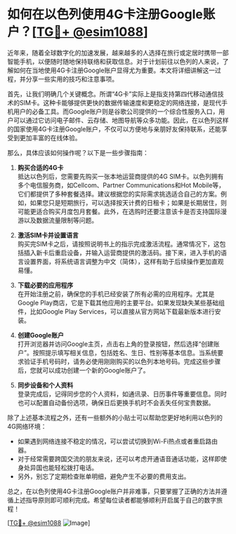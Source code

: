 # 如何在以色列使用4G卡注册Google账户？[[TG💪+ @esim1088](https://t.me/s/esim1088)]

近年来，随着全球数字化的加速发展，越来越多的人选择在旅行或定居时携带一部智能手机，以便随时随地保持联络和获取信息。对于计划前往以色列的人来说，了解如何在当地使用4G卡注册Google账户显得尤为重要。本文将详细讲解这一过程，并分享一些实用的技巧和注意事项。

首先，让我们明确几个关键概念。所谓“4G卡”实际上是指支持第四代移动通信技术的SIM卡。这种卡能够提供更快的数据传输速度和更稳定的网络连接，是现代手机用户的必备工具。而Google账户则是谷歌公司提供的一个综合性服务入口，用户可以通过它访问电子邮件、云存储、地图导航等众多功能。因此，在以色列这样的国家使用4G卡注册Google账户，不仅可以方便地与亲朋好友保持联系，还能享受到更加丰富的在线体验。

那么，具体应该如何操作呢？以下是一些步骤指南：

1. **购买合适的4G卡**  
   抵达以色列后，您需要先购买一张本地运营商提供的4G SIM卡。以色列拥有多个电信服务商，如Cellcom、Partner Communications和Hot Mobile等，它们都提供了多种套餐选择。建议根据您的实际需求挑选适合自己的方案。例如，如果您只是短期旅行，可以选择按天计费的日租卡；如果是长期居住，则可能更适合购买月度包月套餐。此外，在选购时还要注意该卡是否支持国际漫游以及数据流量限制等问题。

2. **激活SIM卡并设置语言**  
   购买完SIM卡之后，请按照说明书上的指示完成激活流程。通常情况下，这包括插入新卡后重启设备，并输入运营商提供的激活码。接下来，进入手机的语言设置界面，将系统语言调整为中文（简体），这样有助于后续操作更加直观易懂。

3. **下载必要的应用程序**  
   在开始注册之前，确保您的手机已经安装了所有必需的应用程序。尤其是Google Play商店，它是下载其他应用的主要平台。如果发现缺失某些基础组件，比如Google Play Services，可以直接从官方网站下载最新版本进行安装。

4. **创建Google账户**  
   打开浏览器并访问Google主页，点击右上角的登录按钮，然后选择“创建账户”。按照提示填写相关信息，包括姓名、生日、性别等基本信息。当系统要求验证手机号码时，请务必使用刚刚购买的以色列本地号码。完成这些步骤后，您就可以成功创建一个新的Google账户了。

5. **同步设备和个人资料**  
   登录完成后，记得同步您的个人资料，如通讯录、日历事件等重要信息。同时也可以配置自动备份选项，确保日后更换手机时不会丢失任何宝贵数据。

除了上述基本流程之外，还有一些额外的小贴士可以帮助您更好地利用以色列的4G网络环境：

- 如果遇到网络连接不稳定的情况，可以尝试切换到Wi-Fi热点或者重启路由器。
- 对于经常需要跨国交流的朋友来说，还可以考虑开通语音通话功能，这样即使身处异国也能轻松拨打电话。
- 另外，别忘了定期检查账单明细，避免产生不必要的费用支出。

总之，在以色列使用4G卡注册Google账户并非难事，只要掌握了正确的方法并遵循上述指导原则即可顺利完成。希望每位读者都能够顺利开启属于自己的数字旅程！

[[TG💪+ @esim1088](https://t.me/s/esim1088) ![Image](https://i.postimg.cc/4NQfJmqS/Snipaste-2025-05-13-00-14-12.png)]